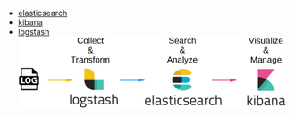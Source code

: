 - [elasticsearch](elasticsearch.md)
- [kibana](kibana.md)
- [logstash](logstash.md)
![ELK stack](/Image/image-14.png)